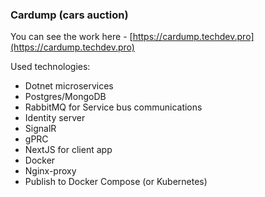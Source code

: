 ### Cardump (cars auction)
You can see the work here - [https://cardump.techdev.pro](https://cardump.techdev.pro)

Used technologies:
- Dotnet microservices
- Postgres/MongoDB
- RabbitMQ for Service bus communications
- Identity server
- SignalR
- gPRC
- NextJS for client app
- Docker
- Nginx-proxy
- Publish to Docker Compose (or Kubernetes)